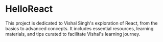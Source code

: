 # HelloReact
This project is dedicated to Vishal Singh's exploration of React, from the basics to advanced concepts. It includes essential resources, learning materials, and tips curated to facilitate Vishal's learning journey.
